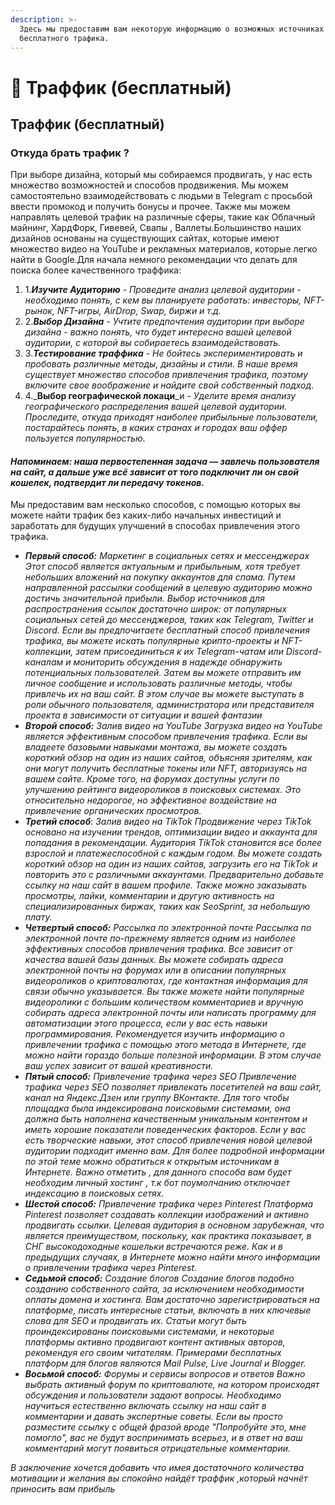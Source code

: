```yaml
---
description: >-
  Здесь мы предоставим вам некоторую информацию о возможных источниках
  бесплатного трафика.
---
```


# 💸 Траффик (бесплатный)

## Траффик (бесплатный)

### Откуда брать трафик ? <a href="#otkuda-brat-trafik" id="otkuda-brat-trafik"></a>

При выборе дизайна, который мы собираемся продвигать, у нас есть множество возможностей и способов продвижения. Мы можем самостоятельно взаимодействовать с людьми в Telegram с просьбой ввести промокод и получить бонусы и прочее. Также мы можем направлять целевой трафик на различные сферы, такие как Облачный майнинг, ХардФорк, Гивевей, Свапы , Валлеты.Большинство наших дизайнов основаны на существующих сайтах, которые имеют множество видео на YouTube и рекламных материалов, которые легко найти в Google.Для начала немного рекомендации что делать для поиска более качественного траффика:

1. 1._**Изучите Аудиторию**_ - _Проведите анализ целевой аудитории - необходимо понять, с кем вы планируете работать: инвесторы, NFT-рынок, NFT-игры, AirDrop, Swap, биржи и т.д._
2. 2._**Выбор Дизайна**_ - _Учтите предпочтения аудитории при выборе дизайна - важно понять, что будет интересно вашей целевой аудитории, с которой вы собираетесь взаимодействовать._
3. 3._**Тестирование траффика**_ - _Не бойтесь экспериментировать и пробовать различные методы, дизайны и стили. В наше время существует множество способов привлечения трафика, поэтому включите свое воображение и найдите свой собственный подход_.
4. 4._**Выбор географической локаци**_и - _Уделите время анализу географического распределения вашей целевой аудитории. Проследите, откуда приходят наиболее прибыльные пользователи, постарайтесь понять, в каких странах и городах ваш оффер пользуется популярностью._

#### _Напоминаем: наша первостепенная задача — завлечь пользователя на сайт, а дальше уже всё зависит от того подключит ли он свой кошелек, подтвердит ли передачу токенов._ <a href="#napominaem-nasha-pervostepennaya-zadacha-zavlech-polzovatelya-na-sait-a-dalshe-uzhe-vsyo-zavisit-ot" id="napominaem-nasha-pervostepennaya-zadacha-zavlech-polzovatelya-na-sait-a-dalshe-uzhe-vsyo-zavisit-ot"></a>

Мы предоставим вам несколько способов, с помощью которых вы можете найти трафик без каких-либо начальных инвестиций и заработать для будущих улучшений в способах привлечения этого трафика.

* _**Первый способ:**_ _Маркетинг в социальных сетях и мессенджерах Этот способ является актуальным и прибыльным, хотя требует небольших вложений на покупку аккаунтов для спама. Путем направленной рассылки сообщений в целевую аудиторию можно достичь значительной прибыли. Выбор источников для распространения ссылок достаточно широк: от популярных социальных сетей до мессенджеров, таких как Telegram, Twitter и Discord. Если вы предпочитаете бесплатный способ привлечения трафика, вы можете искать популярные крипто-проекты и NFT-коллекции, затем присоединиться к их Telegram-чатам или Discord-каналам и мониторить обсуждения в надежде обнаружить потенциальных пользователей. Затем вы можете отправить им личное сообщение и использовать различные методы, чтобы привлечь их на ваш сайт. В этом случае вы можете выступать в роли обычного пользователя, администратора или представителя проекта в зависимости от ситуации и вашей фантазии_
* _**Второй способ:**_ _Залив видео на YouTube Загрузка видео на YouTube является эффективным способом привлечения трафика. Если вы владеете базовыми навыками монтажа, вы можете создать короткий обзор на один из наших сайтов, объясняя зрителям, как они могут получить бесплатные токены или NFT, авторизуясь на вашем сайте. Кроме того, на форумах доступны услуги по улучшению рейтинга видеороликов в поисковых системах. Это относительно недорогое, но эффективное воздействие на привлечение органических просмотров._
* _**Третий способ**_: _Залив видео на TikTok Продвижение через TikTok основано на изучении трендов, оптимизации видео и аккаунта для попадания в рекомендации. Аудитория TikTok становится все более взрослой и платежеспособной с каждым годом. Вы можете создать короткий обзор на один из наших сайтов, загрузить его на TikTok и повторить это с различными аккаунтами. Предварительно добавьте ссылку на наш сайт в вашем профиле. Также можно заказывать просмотры, лайки, комментарии и другую активность на специализированных биржах, таких как SeoSprint, за небольшую плату._
* _**Четвертый способ:**_ _Рассылка по электронной почте Рассылка по электронной почте по-прежнему является одним из наиболее эффективных способов привлечения трафика. Все зависит от качества вашей базы данных. Вы можете собирать адреса электронной почты на форумах или в описании популярных видеороликов о криптовалютах, где контактная информация для связи обычно указывается. Вы также можете найти популярные видеоролики с большим количеством комментариев и вручную собирать адреса электронной почты или написать программу для автоматизации этого процесса, если у вас есть навыки программирования. Рекомендуется изучить информацию о привлечении трафика с помощью этого метода в Интернете, где можно найти гораздо больше полезной информации. В этом случае ваш успех зависит от вашей креативности._
* _**Пятый способ:**_ _Привлечение трафика через SEO Привлечение трафика через SEO позволяет привлекать посетителей на ваш сайт, канал на Яндекс.Дзен или группу ВКонтакте. Для того чтобы площадка была индексирована поисковыми системами, она должна быть наполнена качественным уникальным контентом и иметь хорошие показатели поведенческих факторов. Если у вас есть творческие навыки, этот способ привлечения новой целевой аудитории подходит именно вам. Для более подробной информации по этой теме можно обратиться к открытым источникам в Интернете. Важно отметить , для данного способа вам будет необходим личный хостинг , т.к бот поумолчанию отключает индексацию в поисковых сетях._
* _**Шестой способ:**_ _Привлечение трафика через Pinterest Платформа Pinterest позволяет создавать коллекции изображений и активно продвигать ссылки. Целевая аудитория в основном зарубежная, что является преимуществом, поскольку, как практика показывает, в СНГ высокодоходные кошельки встречаются реже. Как и в предыдущих случаях, в Интернете можно найти много информации о привлечении трафика через Pinterest._
* _**Седьмой способ:**_ _Создание блогов Создание блогов подобно созданию собственного сайта, за исключением необходимости оплаты домена и хостинга. Вам достаточно зарегистрироваться на платформе, писать интересные статьи, включать в них ключевые слова для SEO и продвигать их. Статьи могут быть проиндексированы поисковыми системами, и некоторые платформы активно продвигают контент активных авторов, рекомендуя его своим читателям. Примерами бесплатных платформ для блогов являются Mail Pulse, Live Journal и Blogger._
* _**Восьмой способ:**_ _Форумы и сервисы вопросов и ответов Важно выбрать активный форум по криптовалюте, на котором происходят обсуждения и пользователи задают вопросы. Необходимо научиться естественно включать ссылку на наш сайт в комментарии и давать экспертные советы. Если вы просто разместите ссылку с общей фразой вроде "Попробуйте это, мне помогло", вас не будут воспринимать всерьез, и в ответ на ваш комментарий могут появиться отрицательные комментарии._

_В заключение хочется добавить что имея достаточного количества мотивации и желания вы спокойно найдёт траффик ,который начнёт приносить вам прибыль_
